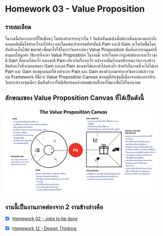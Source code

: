 # Homework 03 - Value Proposition

## รายละเอียด
ในงานนี้เกิดจากการที่ให้เพื่อนๆ ในห้องทำการระบุว่าใน 1 วันนับตั้งแต่เช้าเมื่อมีการตื่นนอนจนกระทั่งนอนหลับนั้นได้ทำอะไรลงไปบ้าง และในแต่ละกิจกรรมที่ทำนั้นมี Pain และมี Gain อะไรเกิดขึ้นโดยบันทึกลงในไฟล์ excel เพื่อนำไปใช้ในการวิเคราะห์หา Value Proposition นั่นคือการหาคุณค่าที่ส่งมอบให้ลูกค้า
วิธีการที่จะหา Value Proposition ในงานนี้ จะทำโดยหาว่าลูกค้าต้องการอะไร เขามี Gain ที่อยากได้อะไร และเขามี Pain เกี่ยวกับเรื่องอะไร หลังจากนั้นก็จะมาพิจารณาว่าเราจะสร้างสินค้าอะไรที่จะตอบสนอง Gain และลด Pain ของเขาได้และทำได้อย่างไร
สำหรับในงานนี้จะไม่ได้เอา Pain และ Gain ของทุกคนมาใช้ แต่จะเอา Pain และ Gain ของตัวเองมาทำการวิเคราะห์แล้ววาดบน Framework ที่ชื่อว่า Value Proposition Canvas สาเหตุที่ทำเช่นนี้เนื่องจากต้องการที่จะวิเคราะห์จากจุดเล็กๆ นั่นคือตัวเราให้ดีเสียก่อนแล้วค่อยขยายเนื้อหาให้มากขึ้นไปในอนาคต

## ลักษณะของ Value Proposition Canvas ที่ได้เป็นดังนี้
![value_proposition_canvas](./value_proposition_canvas.png)

## งานนี้เป็นงานภาคต่องจาก 2 งานข้างล่างคือ
- [x] [Homework 02 - Jobs to be done](../Homework%2002%20-%20Jobs%20to%20be%20done)

- [x] [Homework 12 - Design Thinking](../Homework%2012%20-%20Design%20Thinking)